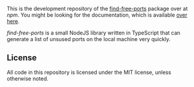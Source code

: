 
This is the development repository of the [find-free-ports][1] package over at
_npm_. You might be looking for the documentation, which is available [over
here][2].

_find-free-ports_ is a small NodeJS library written in TypeScript that can
generate a list of unsused ports on the local machine very quickly.

[1]: https://npmjs.com/find-free-ports
[2]: https://github.com/samvv/node-find-free-ports/tree/master/package/README.md

## License

All code in this repository is licensed under the MIT license, unless otherwise
noted.

